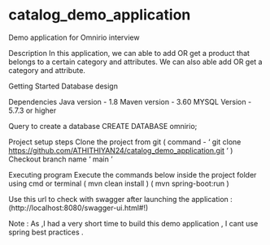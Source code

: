 # catalog_demo_application

Demo application for Omnirio interview

Description
   In this application, we can able to add OR get a product that belongs to a certain category and attributes. We can also able add OR get a category and attribute.

Getting Started
  Database design

 	
 
Dependencies
Java version - 1.8 
Maven version - 3.60 
MYSQL Version - 5.7.3 or higher



Query to create a database
CREATE DATABASE omnirio;

Project setup steps
Clone the project from git ( command - ‘ git clone https://github.com/ATHITHIYAN24/catalog_demo_application.git ‘ )
Checkout branch name  ‘ main ’

Executing program
Execute the commands below inside the project folder using cmd or terminal
( mvn clean install ) 
( mvn spring-boot:run )   

Use this url to check with swagger after  launching the application : (http://localhost:8080/swagger-ui.html#!)

Note : As ,I had a very short time to build this demo application , I cant use spring best practices .  


